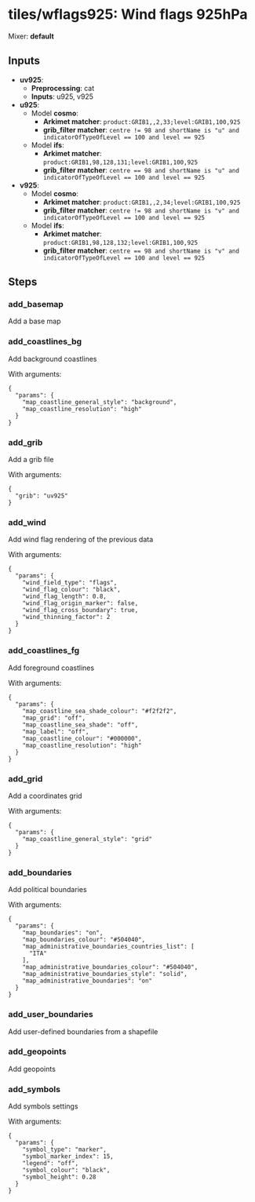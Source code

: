 # tiles/wflags925: Wind flags 925hPa

Mixer: **default**

## Inputs

* **uv925**:
    * **Preprocessing**: cat
    * **Inputs**: u925, v925
* **u925**:
    * Model **cosmo**:
        * **Arkimet matcher**: `product:GRIB1,,2,33;level:GRIB1,100,925`
        * **grib_filter matcher**: `centre != 98 and shortName is "u" and indicatorOfTypeOfLevel == 100 and level == 925`
    * Model **ifs**:
        * **Arkimet matcher**: `product:GRIB1,98,128,131;level:GRIB1,100,925`
        * **grib_filter matcher**: `centre == 98 and shortName is "u" and indicatorOfTypeOfLevel == 100 and level == 925`
* **v925**:
    * Model **cosmo**:
        * **Arkimet matcher**: `product:GRIB1,,2,34;level:GRIB1,100,925`
        * **grib_filter matcher**: `centre != 98 and shortName is "v" and indicatorOfTypeOfLevel == 100 and level == 925`
    * Model **ifs**:
        * **Arkimet matcher**: `product:GRIB1,98,128,132;level:GRIB1,100,925`
        * **grib_filter matcher**: `centre == 98 and shortName is "v" and indicatorOfTypeOfLevel == 100 and level == 925`

## Steps

### add_basemap

Add a base map


### add_coastlines_bg

Add background coastlines

With arguments:
```
{
  "params": {
    "map_coastline_general_style": "background",
    "map_coastline_resolution": "high"
  }
}
```

### add_grib

Add a grib file

With arguments:
```
{
  "grib": "uv925"
}
```

### add_wind

Add wind flag rendering of the previous data

With arguments:
```
{
  "params": {
    "wind_field_type": "flags",
    "wind_flag_colour": "black",
    "wind_flag_length": 0.8,
    "wind_flag_origin_marker": false,
    "wind_flag_cross_boundary": true,
    "wind_thinning_factor": 2
  }
}
```

### add_coastlines_fg

Add foreground coastlines

With arguments:
```
{
  "params": {
    "map_coastline_sea_shade_colour": "#f2f2f2",
    "map_grid": "off",
    "map_coastline_sea_shade": "off",
    "map_label": "off",
    "map_coastline_colour": "#000000",
    "map_coastline_resolution": "high"
  }
}
```

### add_grid

Add a coordinates grid

With arguments:
```
{
  "params": {
    "map_coastline_general_style": "grid"
  }
}
```

### add_boundaries

Add political boundaries

With arguments:
```
{
  "params": {
    "map_boundaries": "on",
    "map_boundaries_colour": "#504040",
    "map_administrative_boundaries_countries_list": [
      "ITA"
    ],
    "map_administrative_boundaries_colour": "#504040",
    "map_administrative_boundaries_style": "solid",
    "map_administrative_boundaries": "on"
  }
}
```

### add_user_boundaries

Add user-defined boundaries from a shapefile


### add_geopoints

Add geopoints


### add_symbols

Add symbols settings

With arguments:
```
{
  "params": {
    "symbol_type": "marker",
    "symbol_marker_index": 15,
    "legend": "off",
    "symbol_colour": "black",
    "symbol_height": 0.28
  }
}
```

